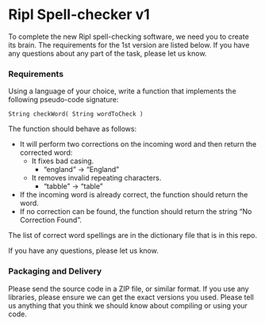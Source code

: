 
# Ripl Spell-checker v1

To complete the new Ripl spell-checking software, we need you to create its brain. The requirements for the 1st version are listed below. If you have any questions about any part of the task, please let us know.

### Requirements

Using a language of your choice, write a function that implements the following pseudo-code signature:

`String checkWord( String wordToCheck )`

The function should behave as follows:
* It will perform two corrections on the incoming word and then return the corrected word:
    * It fixes bad casing.
        * “england” → “England”
    * It removes invalid repeating characters.
        * “tabble” → “table”
* If the incoming word is already correct, the function should return the word.
* If no correction can be found, the function should return the string “No Correction Found”.

The list of correct word spellings are in the dictionary file that is in this repo.

If you have any questions, please let us know.

### Packaging and Delivery

Please send the source code in a ZIP file, or similar format. If you use any libraries, please ensure we can get the exact versions you used. Please tell us anything that you think we should know about compiling or using your code.
